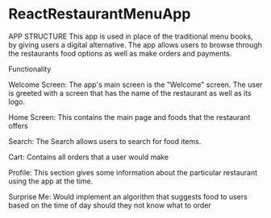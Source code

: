 # ReactRestaurantMenuApp

APP STRUCTURE
This app is used in place of the traditional menu books, by giving users a digital alternative. The app allows users to browse through the
restaurants food options as well as make orders and payments.


Functionality

Welcome Screen:
The app's main screen is the "Welcome" screen.
The user is greeted with a screen that has the name of the restaurant as well as its logo.

Home Screen:
This contains the main page and foods that the restaurant offers

Search:
The Search allows users to search for food items.

Cart:
Contains all orders that a user would make

Profile:
This section gives some information about the particular restaurant using the app at the time.

Surprise Me:
Would implement an algorithm that suggests food to users based on the time of day should they not know what to order
